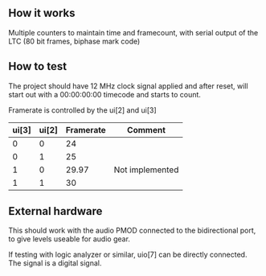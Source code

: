 <!---

This file is used to generate your project datasheet. Please fill in the information below and delete any unused
sections.

You can also include images in this folder and reference them in the markdown. Each image must be less than
512 kb in size, and the combined size of all images must be less than 1 MB.
-->

## How it works

Multiple counters to maintain time and framecount, with serial output of the LTC (80 bit frames, biphase mark code)

## How to test

The project should have 12 MHz clock signal applied and after reset, will start out with a 00:00:00:00 timecode and starts to count.

Framerate is controlled by the ui[2] and ui[3]

| ui[3] | ui[2] | Framerate | Comment          |
| ----- | ----- | --------- | ---------------- |
| 0     | 0     | 24        |                  |
| 0     | 1     | 25        |                  |
| 1     | 0     | 29.97     | Not implemented  |
| 1     | 1     | 30        |                  |

## External hardware

This should work with the audio PMOD connected to the bidirectional port, to give levels useable for audio gear.

If testing with logic analyzer or similar, uio[7] can be directly connected. The signal is a digital signal.
